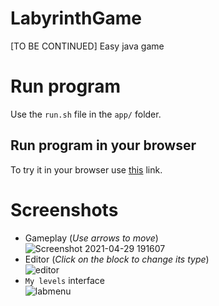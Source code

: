 # LabyrinthGame
[TO BE CONTINUED] Easy java game

# Run program
Use the `run.sh` file in the `app/` folder.
## Run program in your browser
To try it in your browser use [this](https://repl.it/@OrangoMango/LabyrinthGame) link.

# Screenshots
* Gameplay (*Use arrows to move*)<br>
![Screenshot 2021-04-29 191607](https://user-images.githubusercontent.com/61402409/116791706-7ba64580-aabc-11eb-865e-ef4fd91d20b5.png)
* Editor (*Click on the block to change its type*)<br>
![editor](https://user-images.githubusercontent.com/61402409/120788171-73fd1500-c530-11eb-8c0a-b29b6300f616.png)
* `My levels` interface <br>
![labmenu](https://user-images.githubusercontent.com/61402409/120764314-5328c580-c518-11eb-91a4-f489fcb07232.png)
